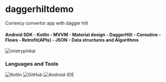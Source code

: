 # daggerhiltdemo
Currency convertor app with dagger hilt 


#### Android SDK - Kotlin - MVVM - Material design - DaggerHilt - Coroutine - Flows - Retrofit(APIs) - JSON - 	Data structures and Algorithms

<p><img align="left" src="https://github-readme-stats.vercel.app/api/top-langs?username=mistrypinkal&show_icons=true&locale=en&layout=compact" alt="mistrypinkal" /></p>

<br/>

### Languages and Tools
![Kotlin](https://img.shields.io/badge/-Kotlin-5F73D9?style=flat-square&logo=Kotlin&logoColor=ffffff)
![GitHub](https://img.shields.io/badge/-GitHub-181717?style=flat-square&logo=github)
![Android-IDE](http://img.shields.io/badge/-Android-30D780?style=flat-square&logo=android&logoColor=ffffff)
